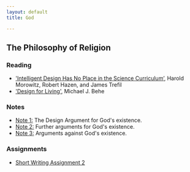 ```yaml
---
layout: default
title: God

---
```


## The Philosophy of Religion


### Reading

+ ['Intelligent Design Has No Place in the Science Curriculum’](Intel.pdf), Harold Morowitz, Robert Hazen, and James Trefil
+ ['Design for Living'](Des.pdf), Michael J. Behe

### Notes
+ [Note 1:](Handout1) The Design Argument for God's existence.
+ [Note 2:](Handout2) Further arguments for God's existence.
+ [Note 3:](Handout3) Arguments against God's existence.




### Assignments

+ [Short Writing Assignment 2](SW2)


